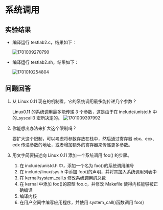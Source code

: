 # 系统调用

## 实验结果

- 编译运行 testlab2.c，结果如下：

  ![1701009270790](images/1701009270790.png)
- 编译运行 testlab2.sh，结果如下：

  ![1701010254804](images/1701010254804.png)

## 问题回答

1. 从 Linux 0.11 现在的机制看，它的系统调用最多能传递几个参数？

   Linux0.11 的系统调用最多能传递 3 个参数，这是由于在 include/unistd.h 中的\_syscall3 宏所决定的。
   ![1701009397992](images/1701009397992.png)
2. 你能想出办法来扩大这个限制吗？

   要扩大这个限制，可以考虑将参数存放在栈中，然后通过寄存器 ebx、ecx、edx 传递参数的地址，或者增加额外的寄存器来传递更多参数。
3. 用文字简要描述向 Linux 0.11 添加一个系统调用 foo() 的步骤。

   1. 在 include/unistd.h 中，添加一个名为 foo()的系统调用编号
   2. 在 include/linux/sys.h 中添加 foo()的声明，并将其加入系统调用列表中
   3. 在 kernal/system_call.s 修改系统调用的总数
   4. 在 kernal 中添加 foo()的原型 foo.c，并修改 Makefile 使得内核能够被正确编译
   5. 编译内核
   6. 在用户空间中编写应用程序，并使用 system_call()函数调用 foo()
